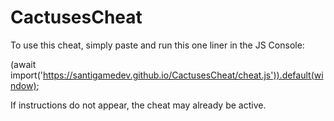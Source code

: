 # CactusesCheat

To use this cheat, simply paste and run this one liner in the JS Console:

(await import('https://santigamedev.github.io/CactusesCheat/cheat.js')).default(window);

If instructions do not appear, the cheat may already be active.
